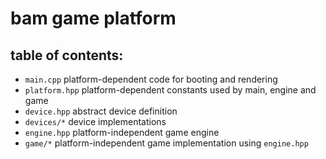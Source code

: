 # bam game platform

## table of contents:
* `main.cpp` platform-dependent code for booting and rendering
* `platform.hpp` platform-dependent constants used by main, engine and game
* `device.hpp` abstract device definition
* `devices/*` device implementations
* `engine.hpp` platform-independent game engine
* `game/*` platform-independent game implementation using `engine.hpp`
